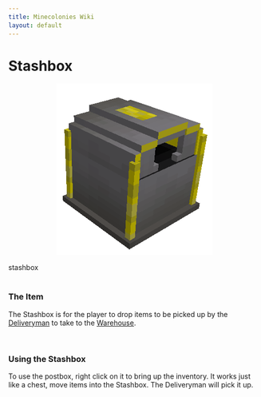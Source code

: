 ```yaml
---
title: Minecolonies Wiki
layout: default
---
```

# Stashbox 

<div class="infobox box text-center">
    <p style="text-align:center;"><img src="../../assets/images/items/stashbox.png" alt="Stashbox"></p>
    <recipe>stashbox</recipe>
</div>
<br>

### The Item

The Stashbox is for the player to drop items to be picked up by the [Deliveryman](../../source/workers/deliveryman) to take to the [Warehouse](../../source/buildings/warehouse). 

<br>

### Using the Stashbox

To use the postbox, right click on it to bring up the inventory. It works just like a chest, move items into the Stashbox. The Deliveryman will pick it up.

